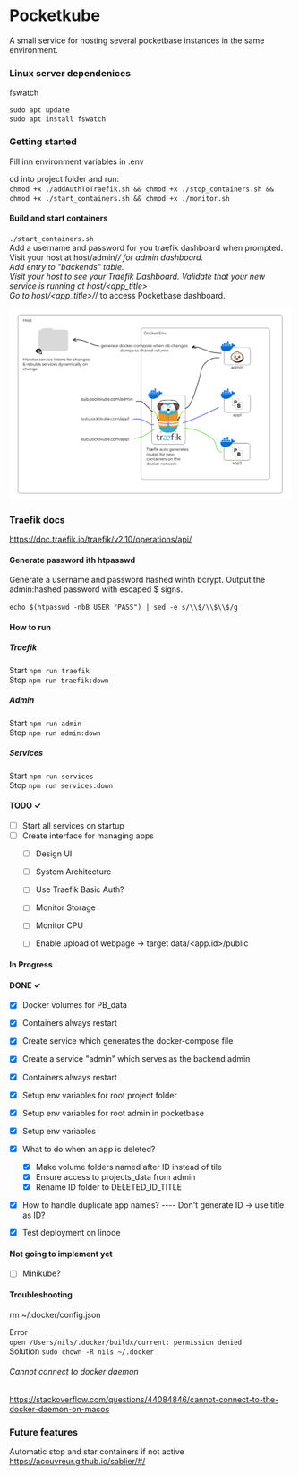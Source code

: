 # Pocketkube
A small service for hosting several pocketbase instances in the same environment.

### Linux server dependenices
fswatch
```
sudo apt update  
sudo apt install fswatch
```

### Getting started
Fill inn environment variables in .env

cd into project folder and run:  
`chmod +x ./addAuthToTraefik.sh && chmod +x ./stop_containers.sh && chmod +x ./start_containers.sh && chmod +x ./monitor.sh`  

#### Build and start containers
`./start_containers.sh`  
Add a username and password for you traefik dashboard when prompted.  
Visit your host at host/admin/_/ for admin dashboard.  
Add entry to "backends" table.  
Visit your host to see your Traefik Dashboard. Validate that your new service is running at host/<app_title>  
Go to host/<app_title>/_/ to access Pocketbase dashboard.  



![](./architecture.png)


### Traefik docs
https://doc.traefik.io/traefik/v2.10/operations/api/


#### Generate password ith htpasswd
Generate a username and password hashed wihth bcrypt. Output the admin:hashed password with escaped $ signs.

`echo $(htpasswd -nbB USER "PASS") | sed -e s/\\$/\\$\\$/g`

#### How to run

##### Traefik
Start `npm run traefik`  
Stop  `npm run traefik:down`  

##### Admin
Start `npm run admin`  
Stop  `npm run admin:down`  

##### Services
Start `npm run services`  
Stop  `npm run services:down`  


#### TODO ✓
- [ ] Start all services on startup  
- [ ] Create interface for managing apps
    - [ ] Design UI
    - [ ] System Architecture
    - [ ] Use Traefik Basic Auth?
    - [ ] Monitor Storage
    - [ ] Monitor CPU
    - [ ] Enable upload of webpage -> target data/<app.id>/public




#### In Progress



#### DONE ✓
- [x] Docker volumes for PB_data  
- [x] Containers always restart  
- [x] Create service which generates the docker-compose file
- [x] Create a service "admin" which serves as the backend admin
- [x] Containers always restart  
- [x] Setup env variables for root project folder
- [x] Setup env variables for root admin in pocketbase
- [x] Setup env variables
- [x] What to do when an app is deleted?
    - [x] Make volume folders named after ID instead of tile
    - [x] Ensure access to projects_data from admin
    - [x] Rename ID folder to DELETED_ID_TITLE
- [x] How to handle duplicate app names?  ---- Don't generate ID -> use title as ID?
- [x] Test deployment on linode


#### Not going to implement yet
- [ ] Minikube?


#### Troubleshooting
rm  ~/.docker/config.json  

Error  
`open /Users/nils/.docker/buildx/current: permission denied`  
Solution `sudo chown -R nils ~/.docker`  


###### Cannot connect to docker daemon
https://stackoverflow.com/questions/44084846/cannot-connect-to-the-docker-daemon-on-macos



### Future features

Automatic stop and star containers if not active
https://acouvreur.github.io/sablier/#/